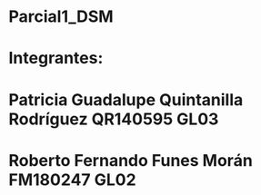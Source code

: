 # Parcial1_DSM 
# Integrantes:
# Patricia Guadalupe Quintanilla Rodríguez QR140595 GL03
# Roberto Fernando Funes Morán FM180247 GL02
# 
